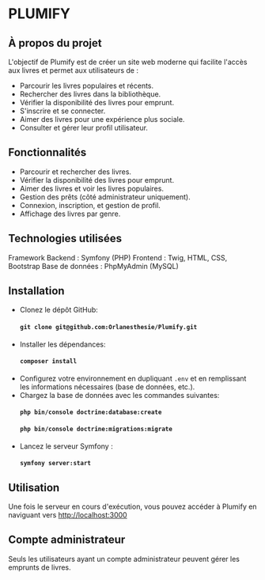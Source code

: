 # PLUMIFY
## À propos du projet
L'objectif de Plumify est de créer un site web moderne qui facilite l'accès aux livres et permet aux utilisateurs de :
* Parcourir les livres populaires et récents.
* Rechercher des livres dans la bibliothèque.
* Vérifier la disponibilité des livres pour emprunt.
* S'inscrire et se connecter.
* Aimer des livres pour une expérience plus sociale.
* Consulter et gérer leur profil utilisateur.

## Fonctionnalités
* Parcourir et rechercher des livres.
* Vérifier la disponibilité des livres pour emprunt.
* Aimer des livres et voir les livres populaires.
* Gestion des prêts (côté administrateur uniquement).
* Connexion, inscription, et gestion de profil.
* Affichage des livres par genre.

## Technologies utilisées
Framework Backend : Symfony (PHP)
Frontend : Twig, HTML, CSS, Bootstrap
Base de données : PhpMyAdmin (MySQL)

## Installation
* Clonez le dépôt GitHub:
  #### `git clone git@github.com:Orlanesthesie/Plumify.git`
* Installer les dépendances:
  #### `composer install`
* Configurez votre environnement en dupliquant `.env` et en remplissant les informations nécessaires (base de données, etc.).
* Chargez la base de données avec les commandes suivantes:
    #### `php bin/console doctrine:database:create`   
    #### `php bin/console doctrine:migrations:migrate`
* Lancez le serveur Symfony :
    #### `symfony server:start`

## Utilisation
Une fois le serveur en cours d'exécution, vous pouvez accéder à Plumify en naviguant vers [http://localhost:3000](http://localhost:3000)

## Compte administrateur
Seuls les utilisateurs ayant un compte administrateur peuvent gérer les emprunts de livres.
